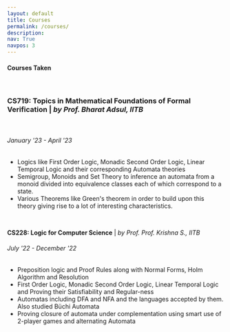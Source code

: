 ```yaml
---
layout: default
title: Courses
permalink: /courses/
description: 
nav: True
navpos: 3
---
```


#### Courses Taken
<br>
<div class="courses">
    <p class="courses-text">
      <h3> <strong>CS719: Topics in Mathematical Foundations of Formal Verification</strong> | <i>by Prof. Bharat Adsul, IITB</i></h3> <br/>
    <div class="courses-bubble-with-date">
      <h6>January '23 - April '23</h6>
    </div>  
    <ul>
        <li>Logics like First Order Logic, Monadic Second Order Logic, Linear Temporal Logic and their corresponding Automata theories</li>
        <li>Semigroup, Monoids and Set Theory to inference an automata from a monoid divided into equivalence classes each of which correspond to a state.</li>
        <li>Various Theorems like Green's theorem in order to build upon this theory giving rise to a lot of interesting characteristics.</li>
     </ul>
    </p>
    <br>
</div>

<div class="courses">
    <p class="courses-text">
      <strong>CS228: Logic for Computer Science</strong> | <i>by Prof. Prof. Krishna S., IITB</i> <br/>
    <div class="courses-bubble-with-date">
      <h6>July '22 - December '22</h6>
    </div>  
    <ul>
        <li>Preposition logic and Proof Rules along with Normal Forms, Holm Algorithm and Resolution</li>
        <li>First Order Logic, Monadic Second Order Logic, Linear Temporal Logic and Proving their Satisfiability and Regular-ness</li>
        <li>Automatas including DFA and NFA and the languages accepted by them. Also studied Büchi Automata</li>
        <li>Proving closure of automata under complementation using smart use of 2-player games and alternating Automata</li>
     </ul>
    </p>
    <br>
</div>
